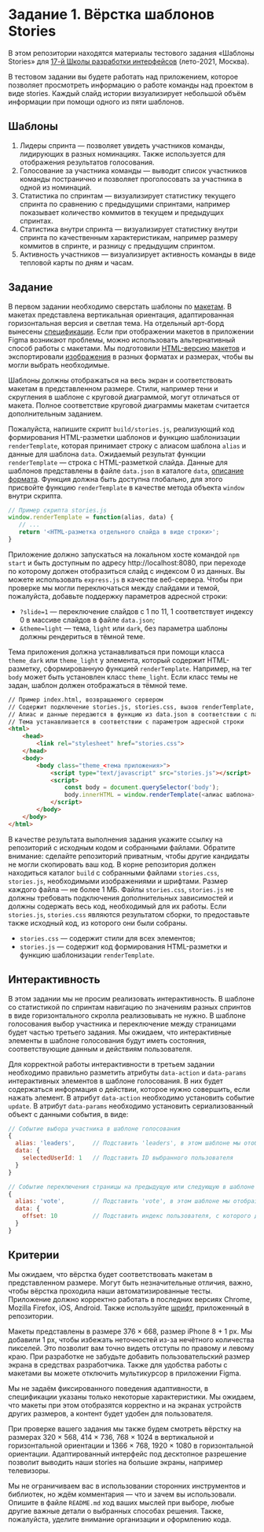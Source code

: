 # Задание 1. Вёрстка шаблонов Stories

В этом репозитории находятся материалы тестового задания «Шаблоны Stories» для [17-й Школы разработки интерфейсов](https://yandex.ru/promo/academy/shri) (лето-2021, Москва).

В тестовом задании вы будете работать над приложением, которое позволяет просмотреть информацию о работе команды над проектом в виде stories. Каждый слайд истории визуализирует небольшой объём информации при помощи одного из пяти шаблонов.

## Шаблоны

1. Лидеры спринта — позволяет увидеть участников команды, лидирующих в разных номинациях. Также используется для отображения результатов голосования.
2. Голосование за участника команды — выводит список участников команды постранично и позволяет проголосовать за участника в одной из номинаций.
3. Статистика по спринтам — визуализирует статистику текущего спринта по сравнению с предыдущими спринтами, например показывает количество коммитов в текущем и предыдущих спринтах.
4. Статистика внутри спринта — визуализирует статистику внутри спринта по качественным характеристикам, например размеру коммитов в спринте, и разницу с предыдущим спринтом.
5. Активность участников — визуализирует активность команды в виде тепловой карты по дням и часам.

## Задание

В первом задании необходимо сверстать шаблоны по [макетам](https://www.figma.com/file/0HYYteSLpxex9QeAka6JGr/IDC-2021-test-work?node-id=138%3A1981). В макетах представлена вертикальная ориентация, адаптированная горизонтальная версия и светлая тема. На отдельный арт-борд вынесены [спецификации](https://www.figma.com/file/0HYYteSLpxex9QeAka6JGr/IDC-2021-test-work?node-id=711%3A12033). Если при отображении макетов в приложении Figma возникают проблемы, можно использовать альтернативный способ работы с макетами. Мы подготовили [HTML-версию макетов](https://yndx-shri.github.io/shri-2021-task-1) и экспортировали [изображения](/assets/images) в разных форматах и размерах, чтобы вы могли выбрать необходимые.

Шаблоны должны отображаться на весь экран и соответствовать макетам в представленном размере. Стили, например тени и скругления в шаблоне с круговой диаграммой, могут отличаться от макета. Полное соответствие круговой диаграммы макетам считается дополнительным заданием.

Пожалуйста, напишите скрипт `build/stories.js`, реализующий код формирования HTML-разметки шаблонов и функцию шаблонизации `renderTemplate`, которая принимает строку с алиасом шаблона `alias` и данные для шаблона `data`. Ожидаемый результат функции `renderTemplate` — строка с HTML-разметкой слайда. Данные для шаблонов представлены в файле `data.json` в каталоге `data`, [описание формата](/data). Функция должна быть доступна глобально, для этого присвойте функцию `renderTemplate` в качестве метода объекта `window` внутри скрипта.

```js
// Пример скрипта stories.js
window.renderTemplate = function(alias, data) {
   // ...
   return '<HTML-разметка отдельного слайда в виде строки>';
}
```

Приложение должно запускаться на локальном хосте командой `npm start` и быть доступным по адресу http://localhost:8080, при переходе по которому должен отобразиться слайд с индексом 0 из данных. Вы можете использовать `express.js` в качестве веб-сервера. Чтобы при проверке мы могли переключаться между слайдами и темой, пожалуйста, добавьте поддержку параметров адресной строки:

* `?slide=1` — переключение слайдов с 1 по 11, 1 соответствует индексу 0 в массиве слайдов в файле `data.json`;
* `&theme=light` — тема, `light` или `dark`, без параметра шаблоны должны рендериться в тёмной теме.

Тема приложения должна устанавливаться при помощи класса `theme_dark` или `theme_light` у элемента, который содержит HTML-разметку, сформированную функцией `renderTemplate`. Например, на тег `body` может быть установлен класс `theme_light`. Если класс темы не задан, шаблон должен отображаться в тёмной теме.

```html
// Пример index.html, возвращаемого сервером
// Cодержит подключение stories.js, stories.css, вызов renderTemplate, установку содержимого body
// Алиас и данные передаются в функцию из data.json в соответствии с параметром адресной строки
// Тема устанавливается в соответствии с параметром адресной строки
<html>
    <head>
        <link rel="stylesheet" href="stories.css">
    </head>
    <body> 
        <body class="theme_<тема приложения>">
            <script type="text/javascript" src="stories.js"></script>
            <script>
                const body = document.querySelector('body');
                body.innerHTML = window.renderTemplate(<алиас шаблона>, <данные шаблона>);
            </script>
        </body>
    </body>
</html>
```

В качестве результата выполнения задания укажите ссылку на репозиторий c исходным кодом и собранными файлами. Обратите внимание: сделайте репозиторий приватным, чтобы другие кандидаты не могли скопировать ваш код. В корне репозитория должен находиться каталог `build` с собранными файлами `stories.css`, `stories.js`, необходимыми изображениями и шрифтами. Размер каждого файла — не более 1 МБ. Файлы `stories.css`, `stories.js` не должны требовать подключения дополнительных зависимостей и должны содержать весь код, необходимый для их работы. Если `stories.js`, `stories.css` являются результатом сборки, то предоставьте также исходный код, из которого они были собраны.

* `stories.css` — содержит стили для всех элементов;
* `stories.js` — содержит код формирования HTML-разметки и функцию шаблонизации `renderTemplate`. 

## Интерактивность

В этом задании мы не просим реализовать интерактивность. В шаблоне со статистикой по спринтам навигацию по значениям разных спринтов в виде горизонтального скролла реализовывать не нужно. В шаблоне голосования выбор участника и переключение между страницами будет частью третьего задания. Мы ожидаем, что интерактивные элементы в шаблоне голосования будут иметь состояния, соответствующие данным и действиям пользователя.

Для корректной работы интерактивности в третьем задании необходимо правильно разметить атрибуты `data-action` и `data-params` интерактивных элементов в шаблоне голосования. В них будет содержаться информация о действии, которое нужно совершить, если нажать элемент. В атрибут `data-action` необходимо установить событие `update`. В атрибут `data-params` необходимо установить сериализованный объект с данными события, в виде:

```js
// Событие выбора участника в шаблоне голосования
{
  alias: 'leaders',     // Подставить 'leaders', в этом шаблоне мы отобразим результаты голосования
  data: {
    selectedUserId: 1   // Подставить ID выбранного пользователя
  }
}
```

```js
// Событие переключения страницы на предыдущую или следующую в шаблоне голосования
{
  alias: 'vote',        // Подставить 'vote', в этом шаблоне мы отобразим следующую страницу 
  data: {
    offset: 10          // Подставить индекс пользователя, с которого должна начинаться страница
  }
}
```

## Критерии

Мы ожидаем, что вёрстка будет соответствовать макетам в представленном размере. Могут быть незначительные отличия, важно, чтобы вёрстка проходила наши автоматизированные тесты. Приложение должно корректно работать в последних версиях Chrome, Mozilla Firefox, iOS, Android. Также используйте [шрифт](/assets/fonts), приложенный в репозитории.

Макеты представлены в размере 376 × 668, размер iPhone 8 + 1 px. Мы добавили 1 px, чтобы избежать неточностей из-за нечётного количества пикселей. Это позволит вам точно видеть отступы по правому и левому краю. При разработке не забудьте добавить пользовательский размер экрана в средствах разработчика. Также для удобства работы с макетами вы можете отключить мультикурсор в приложении Figma.

Мы не задаём фиксированного поведения адаптивности, в спецификации указаны только некоторые характеристики. Мы ожидаем, что макеты при этом отобразятся корректно и на экранах устройств других размеров, а контент будет удобен для пользователя.

При проверке вашего задания мы также будем смотреть вёрстку на размерах 320 × 568, 414 × 736, 768 × 1024 в вертикальной и горизонтальной ориентации и 1366 × 768, 1920 × 1080 в горизонтальной ориентации. Адаптированный интерфейс под десктопное разрешение позволит выводить наши stories на большие экраны, например телевизоры. 

Мы не ограничиваем вас в использовании сторонних инструментов и библиотек, но ждём комментария — что и зачем вы использовали. Опишите в файле `README.md` ход ваших мыслей при выборе, любые другие важные детали о выбранных способах решения. Также, пожалуйста, уделите внимание организации и оформлению кода.
